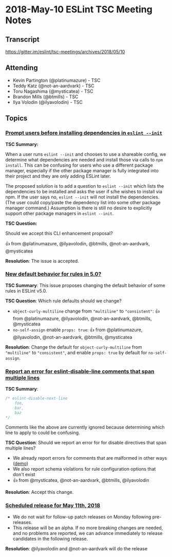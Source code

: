 # 2018-May-10 ESLint TSC Meeting Notes

## Transcript

https://gitter.im/eslint/tsc-meetings/archives/2018/05/10

## Attending

* Kevin Partington (@platinumazure) - TSC
* Teddy Katz (@not-an-aardvark) - TSC
* Toru Nagashima (@mysticatea) - TSC
* Brandon Mills (@btmills) - TSC
* Ilya Volodin (@ilyavolodin) - TSC

## Topics

### [Prompt users before installing dependencies in `eslint --init`](https://github.com/eslint/eslint/issues/9918)

**TSC Summary:**

When a user runs `eslint --init` and chooses to use a shareable config, we determine what dependencies are needed and install those via calls to `npm install`. This can be confusing for users who use a different package manager, especially if the other package manager is fully integrated into their project and they are only adding ESLint later.

The proposed solution is to add a question to `eslint --init` which lists the dependencies to be installed and asks the user if s/he wishes to install via npm. If the user says no, `eslint --init` will not install the dependencies. (The user could copy/paste the dependency list into some other package manager command.) Assumption is there is still no desire to explicitly support other package managers in `eslint --init`.

**TSC Question:**

Should we accept this CLI enhancement proposal?

:+1: from @platinumazure, @ilyavolodin, @btmills, @not-an-aardvark, @mysticatea

**Resolution**: The issue is accepted.

### [New default behavior for rules in 5.0?](https://github.com/eslint/eslint/issues/10215)

**TSC Summary**: This issue proposes changing the default behavior of some rules in ESLint v5.0.

**TSC Question**: Which rule defaults should we change?

* `object-curly-multiline` change from `"multiline"` to `"consistent"`: :+1: from @platinumazure, @ilyavolodin, @not-an-aardvark, @btmills, @mysticatea
* `no-self-assign` enable `props: true`: :+1: from @platinumazure, @ilyavolodin, @not-an-aardvark, @btmills, @mysticatea

**Resolution**: Change the default for `object-curly-multiline` from `"multiline"` to `"consistent"`, and enable `props: true` by default for `no-self-assign`.

### [Report an error for eslint-disable-line comments that span multiple lines](https://github.com/eslint/eslint/issues/10334)

**TSC Summary**:

```js
/* eslint-disable-next-line
	foo,
	bar,
	baz
*/
```

Comments like the above are currently ignored because determining which line to apply to could be confusing.

**TSC Question**: Should we report an error for for disable directives that span multiple lines?

* We already report errors for comments that are malformed in other ways ([demo](https://eslint.org/demo/#eyJ0ZXh0IjoiLyogZXNsaW50IGFhYSAqLyIsIm9wdGlvbnMiOnsicGFyc2VyT3B0aW9ucyI6eyJlY21hVmVyc2lvbiI6OCwic291cmNlVHlwZSI6InNjcmlwdCIsImVjbWFGZWF0dXJlcyI6e319LCJydWxlcyI6e30sImVudiI6e319fQ==))
* We also report schema violations for rule configuration options that don't exist
* :+1: from @mysticatea, @not-an-aardvark, @btmills, @ilyavolodin

**Resolution**: Accept this change.

### [Scheduled release for May 11th, 2018](https://github.com/eslint/eslint/issues/10281)

* We do not wait for follow-up patch releases on Monday following pre-releases.
* This release will be an alpha. If no more breaking changes are needed, and no problems are reported, we can advance immediately to release candidates in the following release.

**Resolution**: @ilyavolodin and @not-an-aardvark will do the release
